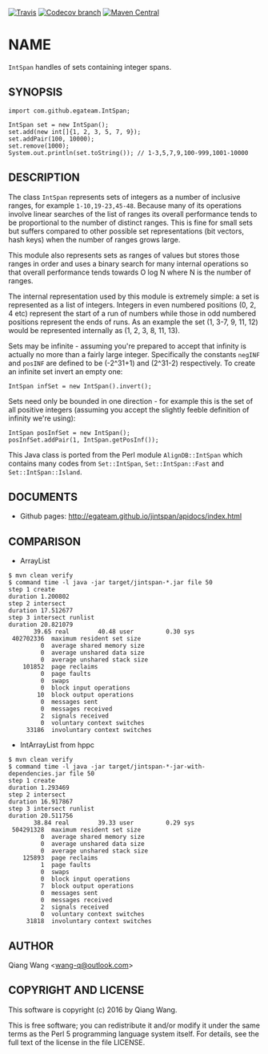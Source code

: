 [![Travis](https://img.shields.io/travis/egateam/jintspan.svg)](https://travis-ci.org/egateam/jintspan)
[![Codecov branch](https://img.shields.io/codecov/c/github/egateam/jintspan/master.svg)](https://codecov.io/github/egateam/jintspan?branch=master)
[![Maven Central](https://img.shields.io/maven-central/v/com.github.egateam/jintspan.svg)](http://search.maven.org/#search|ga|1|g%3A%22com.github.egateam%22%20AND%20a%3A%22jintspan%22)

# NAME

`IntSpan` handles of sets containing integer spans.

## SYNOPSIS

```
import com.github.egateam.IntSpan;

IntSpan set = new IntSpan();
set.add(new int[]{1, 2, 3, 5, 7, 9});
set.addPair(100, 10000);
set.remove(1000);
System.out.println(set.toString()); // 1-3,5,7,9,100-999,1001-10000
```

## DESCRIPTION

The class `IntSpan` represents sets of integers as a number of inclusive ranges, for example
`1-10,19-23,45-48`. Because many of its operations involve linear searches of the list of ranges its
overall performance tends to be proportional to the number of distinct ranges. This is fine for
small sets but suffers compared to other possible set representations (bit vectors, hash keys) when
the number of ranges grows large.

This module also represents sets as ranges of values but stores those ranges in order and uses a
binary search for many internal operations so that overall performance tends towards O log N where N
is the number of ranges.

The internal representation used by this module is extremely simple: a set is represented as a list
of integers. Integers in even numbered positions (0, 2, 4 etc) represent the start of a run of
numbers while those in odd numbered positions represent the ends of runs. As an example the set (1,
3-7, 9, 11, 12) would be represented internally as (1, 2, 3, 8, 11, 13).

Sets may be infinite - assuming you're prepared to accept that infinity is actually no more than a
fairly large integer. Specifically the constants `negINF` and `posINF` are defined to be (-2^31+1)
and (2^31-2) respectively. To create an infinite set invert an empty one:

```
IntSpan infSet = new IntSpan().invert();
```

Sets need only be bounded in one direction - for example this is the set of all positive integers
(assuming you accept the slightly feeble definition of infinity we're using):

```
IntSpan posInfSet = new IntSpan();
posInfSet.addPair(1, IntSpan.getPosInf());
```

This Java class is ported from the Perl module `AlignDB::IntSpan` which contains many codes from
`Set::IntSpan`, `Set::IntSpan::Fast` and `Set::IntSpan::Island`.

## DOCUMENTS

* Github pages: http://egateam.github.io/jintspan/apidocs/index.html

## COMPARISON

* ArrayList<Integer>

```
$ mvn clean verify
$ command time -l java -jar target/jintspan-*.jar file 50
step 1 create
duration 1.200802
step 2 intersect
duration 17.512677
step 3 intersect runlist
duration 20.821079
       39.65 real        40.48 user         0.30 sys
 402702336  maximum resident set size
         0  average shared memory size
         0  average unshared data size
         0  average unshared stack size
    101852  page reclaims
         0  page faults
         0  swaps
         0  block input operations
        10  block output operations
         0  messages sent
         0  messages received
         2  signals received
         0  voluntary context switches
     33186  involuntary context switches
```

* IntArrayList from hppc

```
$ mvn clean verify
$ command time -l java -jar target/jintspan-*-jar-with-dependencies.jar file 50
step 1 create
duration 1.293469
step 2 intersect
duration 16.917867
step 3 intersect runlist
duration 20.511756
       38.84 real        39.33 user         0.29 sys
 504291328  maximum resident set size
         0  average shared memory size
         0  average unshared data size
         0  average unshared stack size
    125893  page reclaims
         1  page faults
         0  swaps
         0  block input operations
         7  block output operations
         0  messages sent
         0  messages received
         2  signals received
         0  voluntary context switches
     31818  involuntary context switches
```

## AUTHOR

Qiang Wang &lt;wang-q@outlook.com&gt;

## COPYRIGHT AND LICENSE

This software is copyright (c) 2016 by Qiang Wang.

This is free software; you can redistribute it and/or modify it under the same terms as the Perl 5
programming language system itself. For details, see the full text of the license in the file
LICENSE.
